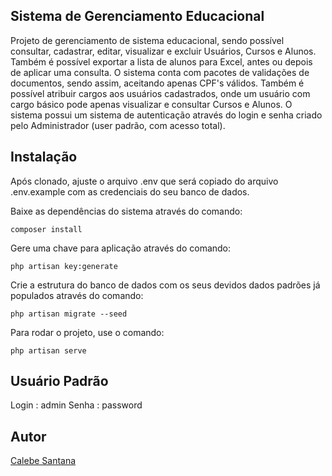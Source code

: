 

## Sistema de Gerenciamento Educacional

Projeto de gerenciamento de sistema educacional, sendo possível consultar, cadastrar, editar, visualizar e excluir Usuários, Cursos e Alunos. 
Também é possível exportar a lista de alunos para Excel, antes ou depois de aplicar uma consulta. O sistema conta com pacotes de validações de documentos, 
sendo assim, aceitando apenas CPF's válidos. Também é possível atribuir cargos aos usuários cadastrados, onde um usuário com cargo básico pode apenas visualizar e consultar Cursos e Alunos. 
O sistema possui um sistema de autenticação através do login e senha criado pelo Administrador (user padrão, com acesso total). 

## Instalação

Após clonado, ajuste o arquivo .env que será copiado do arquivo .env.example com as credenciais do seu banco de dados. 

Baixe as dependências do sistema através do comando: 

 `composer install`

Gere uma chave para aplicação através do comando: 

`php artisan key:generate`

Crie a estrutura do banco de dados com os seus devidos dados padrões já populados através do comando: 

`php artisan migrate --seed`

Para rodar o projeto, use o comando: 

`php artisan serve`

## Usuário Padrão

Login : admin
Senha : password

## Autor

[Calebe Santana](https://calebesantana.com.br)

